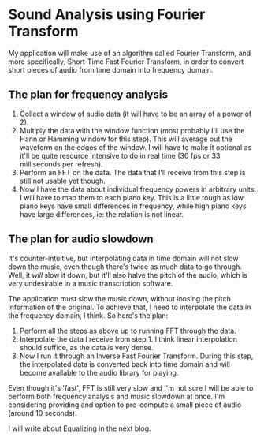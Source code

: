 # Sound Analysis using Fourier Transform
My application will make use of an algorithm called Fourier Transform, and more specifically, Short-Time Fast Fourier Transform, in order to convert short pieces of audio from time domain into frequency domain.

## The plan for frequency analysis
1. Collect a window of audio data (it will have to be an array of a power of 2).
2. Multiply the data with the window function (most probably I'll use the Hann or Hamming window for this step). This will average out the waveform on the edges of the window. I will have to make it optional as it'll be quite resource intensive to do in real time (30 fps or 33 milliseconds per refresh).
3. Perform an FFT on the data. The data that I'll receive from this step is still not usable yet though.
4. Now I have the data about individual frequency powers in arbitrary units. I will have to map them to each piano key. This is a little tough as low piano keys have small differences in frequency, while high piano keys have large differences, ie: the relation is not linear.

## The plan for audio slowdown
It's counter-intuitive, but interpolating data in time domain will not slow down the music, even though there's twice as much data to go through.
Well, it _will_ slow it down, but it'll also halve the pitch of the audio, which is very undesirable in a music transcription software.

The application must slow the music down, without loosing the pitch information of the original. To achieve that, I need to interpolate the data in the frequency domain, I think. So here's the plan:

1. Perform all the steps as above up to running FFT through the data.
2. Interpolate the data I receive from step 1. I think linear interpolation should suffice, as the data is very dense.
3. Now I run it through an Inverse Fast Fourier Transform. During this step, the interpolated data is converted back into time domain and will become available to the audio library for playing.

Even though it's 'fast', FFT is still very slow and I'm not sure I will be able to perform both frequency analysis and music slowdown at once. I'm considering providing and option to pre-compute a small piece of audio (around 10 seconds).

I will write about Equalizing in the next blog.